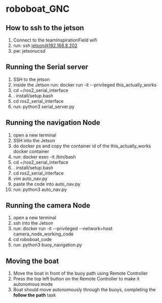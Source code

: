 # roboboat_GNC 

## How to ssh to the jetson

1. Connect to the teamInspirationField wifi
2. run: ssh jetson@192.168.8.202 
3. pw: jetsonucsd


## Running the Serial server

1. SSH to the jetson
2. inside the Jetson run: docker run -it --privileged this_actually_works
3. cd ~/ros2_serial_interface
4. . install/setup.bash
5. cd ros2_serial_interface
6. run: python3 serial_server.py

## Running the navigation Node
1. open a new terminal
2. SSH into the Jetson
3. do docker ps and copy the container id of the this_actually_works docker container
4. run: docker exec -it <container-id> /bin/bash
5. cd ~/ros2_serial_interface
6. . install/setup.bash
7. cd ros2_serial_interface
8. vim auto_nav.py
9. paste the code into auto_nav.py
10. run: python3 auto_nav.py 
    
## Running the camera Node
1. open a new terminal
2. ssh into the Jetson
3. run: docker run -it --privileged --network=host camera_node_working_code
4. cd roboboat_code
5. run: python3 buoy_navigation.py

## Moving the boat
1. Move the boat in front of the buoy path using Remote Controller
2. Press the top left button on the Remote Controller to make it autonomous mode
3. Boat should move autonomously through the buoys, completing the **follow the path** task
